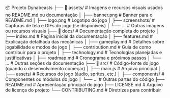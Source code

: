 📦 Projeto Dynabeasts
├── 📁 assets/               # Imagens e recursos visuais usados no README.md ou documentação
│   ├── banner.png           # Banner para o README.md
│   ├── logo.png             # Logotipo do jogo
│   ├── screenshots/         # Capturas de tela e GIFs do jogo (se disponíveis)
│   └── ...                  # Outras imagens ou recursos visuais
├── 📁 docs/                 # Documentação completa do projeto
│   ├── index.md             # Página inicial da documentação
│   ├── features.md          # Explicação detalhada das mecânicas
│   ├── gameplay.md          # Detalhes sobre jogabilidade e modos de jogo
│   ├── contribution.md      # Guia de como contribuir para o projeto
│   ├── technology.md        # Tecnologias planejadas e justificativas
│   ├── roadmap.md           # Cronograma e próximos passos
│   └── ...                  # Outras seções da documentação
├── 📁 src/                  # Código-fonte do jogo (quando o desenvolvimento começar)
│   ├── main.js              # Arquivo principal
│   ├── assets/              # Recursos do jogo (áudio, sprites, etc.)
│   ├── components/          # Componentes ou módulos do jogo
│   └── ...                  # Outras partes do código
├── README.md                # Apresentação principal do jogo
├── LICENSE.md               # Arquivo de licença do projeto
└── CONTRIBUTING.md          # Diretrizes para contribuir
